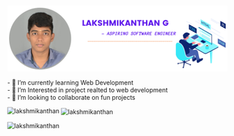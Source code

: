 <a href="https://www.linkedin.com/in/lakshmikanthan-g-90bba4213"> <img src="laks1.png" > </a>

​-​ 🌱 I’m currently learning Web Development 
<br>
​-​ 🔭 I’m Interested in project realted to web development
<br>
​-​ 👯 I’m looking to collaborate on fun projects 
<br>




<p><img align="left" src="https://github-readme-stats.vercel.app/api/top-langs?username=lakshmikanthan&show_icons=true&locale=en&layout=compact" alt="lakshmikanthan" /></p>

<p>&nbsp;<img align="center" src="https://github-readme-stats.vercel.app/api?username=lakshmikanthan&show_icons=true&locale=en" alt="lakshmikanthan" /></p>

<p><img align="center" src="https://github-readme-streak-stats.herokuapp.com/?user=lakshmikanthan&" alt="lakshmikanthan" /></p>

